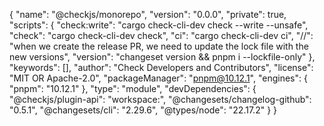 {
  "name": "@checkjs/monorepo",
  "version": "0.0.0",
  "private": true,
  "scripts": {
    "check:write": "cargo check-cli-dev check --write --unsafe",
    "check": "cargo check-cli-dev check",
    "ci": "cargo check-cli-dev ci",
    "//": "when we create the release PR, we need to update the lock file with the new versions",
    "version": "changeset version && pnpm i --lockfile-only"
  },
  "keywords": [],
  "author": "Check Developers and Contributors",
  "license": "MIT OR Apache-2.0",
  "packageManager": "pnpm@10.12.1",
  "engines": {
    "pnpm": "10.12.1"
  },
  "type": "module",
  "devDependencies": {
    "@checkjs/plugin-api": "workspace:",
    "@changesets/changelog-github": "0.5.1",
    "@changesets/cli": "2.29.6",
    "@types/node": "22.17.2"
  }
}
